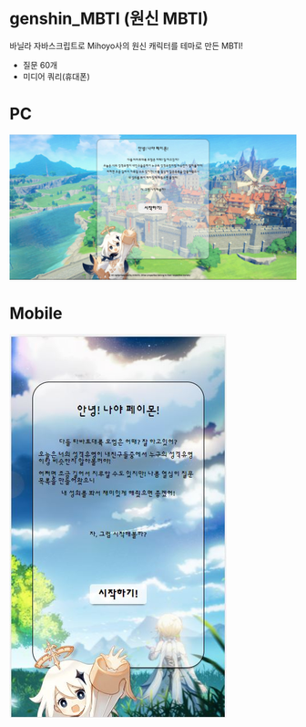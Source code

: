 # genshin_MBTI (원신 MBTI)

바닐라 자바스크립트로 Mihoyo사의 원신 캐릭터를 테마로 만든 MBTI!

- 질문 60개
- 미디어 쿼리(휴대폰)

# PC

![alt PC View](/images/pc1.jpg)

# Mobile

![alt Mobile View](/images/mobile1.jpg)
